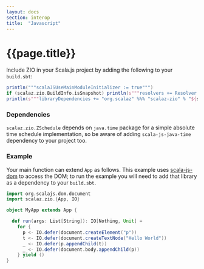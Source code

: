 ```yaml
---
layout: docs
section: interop
title:  "Javascript"
---
```


# {{page.title}}

Include ZIO in your Scala.js project by adding the following to your `build.sbt`:

```scala mdoc
println("""scalaJSUseMainModuleInitializer := true""")
if (scalaz.zio.BuildInfo.isSnapshot) println(s"""resolvers += Resolver.sonatypeRepo("snapshots")""")
println(s"""libraryDependencies += "org.scalaz" %%% "scalaz-zio" % "${scalaz.zio.BuildInfo.version}"""")
```

### Dependencies

`scalaz.zio.ZSchedule` depends on `java.time` package for a simple absolute time schedule implementation,
so be aware of adding `scala-js-java-time` dependency to your project too.

### Example

Your main function can extend `App` as follows.
This example uses [scala-js-dom](https://github.com/scala-js/scala-js-dom) to access the DOM; to run the example you
will need to add that library as a dependency to your `build.sbt`.

```scala
import org.scalajs.dom.document
import scalaz.zio.{App, IO}

object MyApp extends App {

  def run(args: List[String]): IO[Nothing, Unit] =
    for {
      p <- IO.defer(document.createElement("p"))
      t <- IO.defer(document.createTextNode("Hello World"))
      _ <- IO.defer(p.appendChild(t))
      _ <- IO.defer(document.body.appendChild(p))
    } yield ()
}

```
